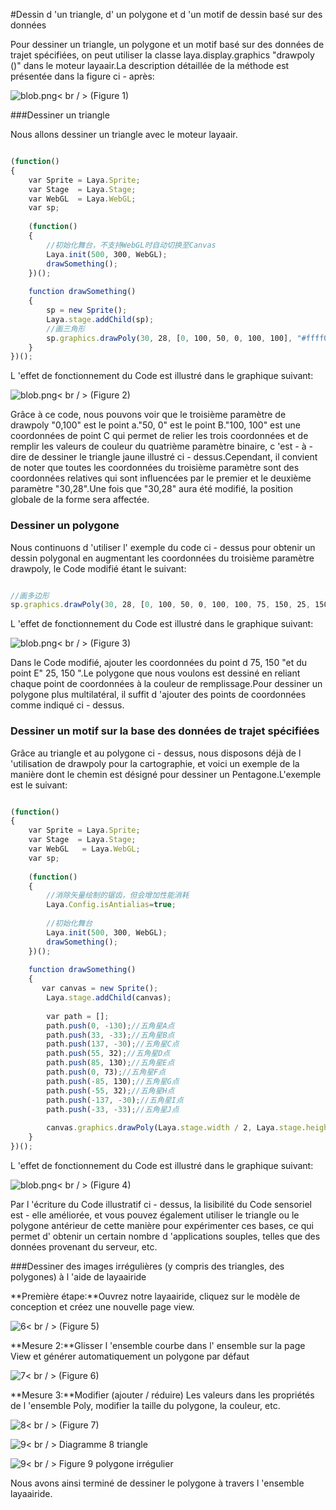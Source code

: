 #Dessin d 'un triangle, d' un polygone et d 'un motif de dessin basé sur des données



Pour dessiner un triangle, un polygone et un motif basé sur des données de trajet spécifiées, on peut utiliser la classe laya.display.graphics "drawpoly ()" dans le moteur layaair.La description détaillée de la méthode est présentée dans la figure ci - après:

​![blob.png](img/1.png)< br / >
(Figure 1)



###Dessiner un triangle

Nous allons dessiner un triangle avec le moteur layaair.


```javascript

(function()
{
    var Sprite = Laya.Sprite;
    var Stage  = Laya.Stage;
    var WebGL  = Laya.WebGL;
    var sp;
  
    (function()
    {
        //初始化舞台，不支持WebGL时自动切换至Canvas
        Laya.init(500, 300, WebGL);
        drawSomething();
    })();
  
    function drawSomething()
    {
        sp = new Sprite();
        Laya.stage.addChild(sp);
        //画三角形
        sp.graphics.drawPoly(30, 28, [0, 100, 50, 0, 100, 100], "#ffff00");
    }
})();
```


L 'effet de fonctionnement du Code est illustré dans le graphique suivant:

​![blob.png](img/2.png)< br / >
(Figure 2)

Grâce à ce code, nous pouvons voir que le troisième paramètre de drawpoly "0,100" est le point a."50, 0" est le point B."100, 100" est une coordonnées de point C qui permet de relier les trois coordonnées et de remplir les valeurs de couleur du quatrième paramètre binaire, c 'est - à - dire de dessiner le triangle jaune illustré ci - dessus.Cependant, il convient de noter que toutes les coordonnées du troisième paramètre sont des coordonnées relatives qui sont influencées par le premier et le deuxième paramètre "30,28".Une fois que "30,28" aura été modifié, la position globale de la forme sera affectée.





### **Dessiner un polygone**

Nous continuons d 'utiliser l' exemple du code ci - dessus pour obtenir un dessin polygonal en augmentant les coordonnées du troisième paramètre drawpoly, le Code modifié étant le suivant:


```javascript

//画多边形
sp.graphics.drawPoly(30, 28, [0, 100, 50, 0, 100, 100, 75, 150, 25, 150], "#ffff00");
```


L 'effet de fonctionnement du Code est illustré dans le graphique suivant:

​![blob.png](img/3.png)< br / >
(Figure 3)

Dans le Code modifié, ajouter les coordonnées du point d 75, 150 "et du point E" 25, 150 ".Le polygone que nous voulons est dessiné en reliant chaque point de coordonnées à la couleur de remplissage.Pour dessiner un polygone plus multilatéral, il suffit d 'ajouter des points de coordonnées comme indiqué ci - dessus.



### **Dessiner un motif sur la base des données de trajet spécifiées**

Grâce au triangle et au polygone ci - dessus, nous disposons déjà de l 'utilisation de drawpoly pour la cartographie, et voici un exemple de la manière dont le chemin est désigné pour dessiner un Pentagone.L'exemple est le suivant:


```javascript

(function()
{
    var Sprite = Laya.Sprite;
    var Stage  = Laya.Stage;
    var WebGL   = Laya.WebGL;
    var sp;
     
    (function()
    {
        //消除矢量绘制的锯齿，但会增加性能消耗
        Laya.Config.isAntialias=true;
         
        //初始化舞台
        Laya.init(500, 300, WebGL);
        drawSomething();
    })();
  
    function drawSomething()
    {
       var canvas = new Sprite();
        Laya.stage.addChild(canvas);
 
        var path = [];
        path.push(0, -130);//五角星A点
        path.push(33, -33);//五角星B点
        path.push(137, -30);//五角星C点
        path.push(55, 32);//五角星D点
        path.push(85, 130);//五角星E点
        path.push(0, 73);//五角星F点
        path.push(-85, 130);//五角星G点
        path.push(-55, 32);//五角星H点
        path.push(-137, -30);//五角星I点
        path.push(-33, -33);//五角星J点
 
        canvas.graphics.drawPoly(Laya.stage.width / 2, Laya.stage.height / 2, path, "#FF7F50");   
    }
})();
```


L 'effet de fonctionnement du Code est illustré dans le graphique suivant:

​![blob.png](img/4.png)< br / >
(Figure 4)

Par l 'écriture du Code illustratif ci - dessus, la lisibilité du Code sensoriel est - elle améliorée, et vous pouvez également utiliser le triangle ou le polygone antérieur de cette manière pour expérimenter ces bases, ce qui permet d' obtenir un certain nombre d 'applications souples, telles que des données provenant du serveur, etc.



###Dessiner des images irrégulières (y compris des triangles, des polygones) à l 'aide de layaairide



**Première étape:**Ouvrez notre layaairide, cliquez sur le modèle de conception et créez une nouvelle page view.

​![6](img/5.png)< br / >
(Figure 5)

**Mesure 2:**Glisser l 'ensemble courbe dans l' ensemble sur la page View et générer automatiquement un polygone par défaut

​![7](img/6.png)< br / >
(Figure 6)

**Mesure 3:**Modifier (ajouter / réduire) Les valeurs dans les propriétés de l 'ensemble Poly, modifier la taille du polygone, la couleur, etc.

​![8](img/7.png)< br / >
(Figure 7)

​![9](img/8.png)< br / >
Diagramme 8 triangle

​![9](img/9.png)< br / >
Figure 9 polygone irrégulier



Nous avons ainsi terminé de dessiner le polygone à travers l 'ensemble layaairide.